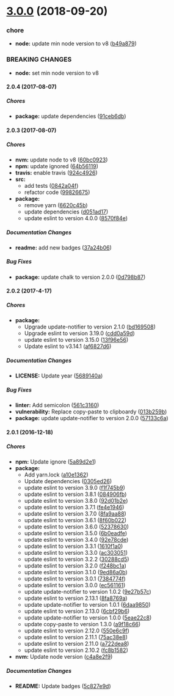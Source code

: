 # [3.0.0](https://github.com/lgaticaq/codigo-postal-cli/compare/v2.0.4...v3.0.0) (2018-09-20)


### chore

* **node:** update min node version to v8 ([b49a879](https://github.com/lgaticaq/codigo-postal-cli/commit/b49a879))


### BREAKING CHANGES

* **node:** set min node version to v8

#### 2.0.4 (2017-08-07)

##### Chores

* **package:** update dependencies ([91ceb6db](https://github.com/lgaticaq/codigo-postal-cli/commit/91ceb6db455b248f1975e8945af9656373296f81))

#### 2.0.3 (2017-08-07)

##### Chores

* **nvm:** update node to v8 ([60bc0923](https://github.com/lgaticaq/codigo-postal-cli/commit/60bc09235dd482004199c444db5025c566d63c50))
* **npm:** update ignored ([64b56119](https://github.com/lgaticaq/codigo-postal-cli/commit/64b56119955e75c6d1cecb57d7126e86b1ee2ff0))
* **travis:** enable travis ([924c4926](https://github.com/lgaticaq/codigo-postal-cli/commit/924c49265037c0117d5feaf3ab5a5263731fc946))
* **src:**
  * add tests ([0842a04f](https://github.com/lgaticaq/codigo-postal-cli/commit/0842a04ffd316d8cc98f91b8ee00bf054fbf2270))
  * refactor code ([99826675](https://github.com/lgaticaq/codigo-postal-cli/commit/9982667514c9efc9803f612e96713ade4abf5aaf))
* **package:**
  * remove yarn ([6620c45b](https://github.com/lgaticaq/codigo-postal-cli/commit/6620c45b794ae4e233bde7397443090b09426f3e))
  * update dependencies ([d051ad17](https://github.com/lgaticaq/codigo-postal-cli/commit/d051ad17b09a8aa007cdb44c40a15894e230bfdf))
  * update eslint to version 4.0.0 ([8570f84e](https://github.com/lgaticaq/codigo-postal-cli/commit/8570f84ece7056c5746959d8e910ca1de98a5042))

##### Documentation Changes

* **readme:** add new badges ([37a24b06](https://github.com/lgaticaq/codigo-postal-cli/commit/37a24b066d6458cb8d5275c613aa55ffdd218436))

##### Bug Fixes

* **package:** update chalk to version 2.0.0 ([0d798b87](https://github.com/lgaticaq/codigo-postal-cli/commit/0d798b8768acb3d382175bf20b4000667dd2785b))

#### 2.0.2 (2017-4-17)

##### Chores

* **package:**
  * Upgrade update-notifier to version 2.1.0 ([bd169508](https://github.com/lgaticaq/codigo-postal-cli/commit/bd16950842548e04f17419ef515746ed7c69f591))
  * Upgrade eslint to version 3.19.0 ([cdd0a59d](https://github.com/lgaticaq/codigo-postal-cli/commit/cdd0a59d4ad9ceab1c6684f07e8f13d8ed9ce0db))
  * update eslint to version 3.15.0 ([13f96e56](https://github.com/lgaticaq/codigo-postal-cli/commit/13f96e56072b638aed1f5942a157d10cee82e01f))
  * Update eslint to v3.14.1 ([af6827d6](https://github.com/lgaticaq/codigo-postal-cli/commit/af6827d69382e6ac8d2a0869318f4849a8244b31))

##### Documentation Changes

* **LICENSE:** Update year ([5689140a](https://github.com/lgaticaq/codigo-postal-cli/commit/5689140abfeeafbab84031e4945470ae80092a84))

##### Bug Fixes

* **linter:** Add semicolon ([561c3160](https://github.com/lgaticaq/codigo-postal-cli/commit/561c3160d21c0ff52a15279f374302b93e5eff0d))
* **vulnerability:** Replace copy-paste to clipboardy ([013b259b](https://github.com/lgaticaq/codigo-postal-cli/commit/013b259bbf0eed168ce1d7b988c8498935822fb5))
* **package:** update update-notifier to version 2.0.0 ([57133c6a](https://github.com/lgaticaq/codigo-postal-cli/commit/57133c6acaf144bb98812b58480ae95670436f28))

#### 2.0.1 (2016-12-18)

##### Chores

* **npm:** Update ignore ([5a89d2e1](https://github.com/lgaticaq/codigo-postal-cli/commit/5a89d2e1b76f526935ddbb56501ff4f762f43827))
* **package:**
  * Add yarn.lock ([a10e1362](https://github.com/lgaticaq/codigo-postal-cli/commit/a10e1362587bbcbb980479ce477f52b95f1b7763))
  * Update dependencies ([0305ed26](https://github.com/lgaticaq/codigo-postal-cli/commit/0305ed26223610e03beb8ec924f16c2bf8bc5cca))
  * update eslint to version 3.9.0 ([f1f745b9](https://github.com/lgaticaq/codigo-postal-cli/commit/f1f745b91e7f19534e128db7c297347d7e1c3493))
  * update eslint to version 3.8.1 ([084906fb](https://github.com/lgaticaq/codigo-postal-cli/commit/084906fbac964799ff82ec82ce546d68d7e62251))
  * update eslint to version 3.8.0 ([92d01b2e](https://github.com/lgaticaq/codigo-postal-cli/commit/92d01b2e7feb841eb52f9f1abc2a8d9983b86abe))
  * update eslint to version 3.7.1 ([fe4e1946](https://github.com/lgaticaq/codigo-postal-cli/commit/fe4e1946d91f79e23dc41149e0bf7276b895ba76))
  * update eslint to version 3.7.0 ([8fa9aa88](https://github.com/lgaticaq/codigo-postal-cli/commit/8fa9aa88e1ec847807c25b70670417b1143211b0))
  * update eslint to version 3.6.1 ([8f60b022](https://github.com/lgaticaq/codigo-postal-cli/commit/8f60b0223778649223338e8b5c068a564ec8ae84))
  * update eslint to version 3.6.0 ([52378630](https://github.com/lgaticaq/codigo-postal-cli/commit/52378630578d791afc2a9fd70a0cd5858fd7666f))
  * update eslint to version 3.5.0 ([6b0eadfe](https://github.com/lgaticaq/codigo-postal-cli/commit/6b0eadfee300042b3f65ab2d5ec16a94d463101c))
  * update eslint to version 3.4.0 ([92e78cde](https://github.com/lgaticaq/codigo-postal-cli/commit/92e78cde52698914ee7ffb1ebf3214eedc881fdc))
  * update eslint to version 3.3.1 ([1610f1a0](https://github.com/lgaticaq/codigo-postal-cli/commit/1610f1a0106b3264265a46073c0f95fcbd5f96f3))
  * update eslint to version 3.3.0 ([ac303051](https://github.com/lgaticaq/codigo-postal-cli/commit/ac3030516743d33d421be14a4322a53aab78b0aa))
  * update eslint to version 3.2.2 ([30288cd5](https://github.com/lgaticaq/codigo-postal-cli/commit/30288cd59eaad54ac7a314aa16a749e88c2c5001))
  * update eslint to version 3.2.0 ([f248bc1a](https://github.com/lgaticaq/codigo-postal-cli/commit/f248bc1a6785e04512fe6d0f87029fb40c517899))
  * update eslint to version 3.1.0 ([9ed86a0b](https://github.com/lgaticaq/codigo-postal-cli/commit/9ed86a0b6944ccbb8f9839ebcf060a4f0b316cda))
  * update eslint to version 3.0.1 ([7384774f](https://github.com/lgaticaq/codigo-postal-cli/commit/7384774f0994b37fde85ff65d74b5945a58e3562))
  * update eslint to version 3.0.0 ([ec561161](https://github.com/lgaticaq/codigo-postal-cli/commit/ec5611611058c46c089368fac88c88de5a29e7af))
  * update update-notifier to version 1.0.2 ([9e27b57c](https://github.com/lgaticaq/codigo-postal-cli/commit/9e27b57cb800f0db65e56ce013ff9386e6f6ed9d))
  * update eslint to version 2.13.1 ([8fa8769a](https://github.com/lgaticaq/codigo-postal-cli/commit/8fa8769ad8646b6fc17e03c39018b8a85213f84c))
  * update update-notifier to version 1.0.1 ([6daa9850](https://github.com/lgaticaq/codigo-postal-cli/commit/6daa985085198033cd79b62bebb3e74721a155c6))
  * update eslint to version 2.13.0 ([6cbf29b6](https://github.com/lgaticaq/codigo-postal-cli/commit/6cbf29b6854bafe7ee9f00cb0c24dddef2f33207))
  * update update-notifier to version 1.0.0 ([5eae22c8](https://github.com/lgaticaq/codigo-postal-cli/commit/5eae22c85d0149629365e32178598ae69a6b780b))
  * update copy-paste to version 1.3.0 ([a9f18c66](https://github.com/lgaticaq/codigo-postal-cli/commit/a9f18c66dde889a97dc33a1d947db954d77f0c77))
  * update eslint to version 2.12.0 ([550e6c9f](https://github.com/lgaticaq/codigo-postal-cli/commit/550e6c9f7d29f5bae4ffd167db143ec09720eeb5))
  * update eslint to version 2.11.1 ([75ac38e8](https://github.com/lgaticaq/codigo-postal-cli/commit/75ac38e86347dfeaa0dc62ab0e6dd3cf03c012c6))
  * update eslint to version 2.11.0 ([a722dea8](https://github.com/lgaticaq/codigo-postal-cli/commit/a722dea8be964684cd0383a91076fe8280ef59dd))
  * update eslint to version 2.10.2 ([fc8b1582](https://github.com/lgaticaq/codigo-postal-cli/commit/fc8b158243bf64e8d5b6faa47a0d6438673f829e))
* **nvm:** Update node version ([c4a8e2f9](https://github.com/lgaticaq/codigo-postal-cli/commit/c4a8e2f980f024900f28d718ba21ac3f664a961f))

##### Documentation Changes

* **README:** Update badges ([5c827e9d](https://github.com/lgaticaq/codigo-postal-cli/commit/5c827e9d507894513c09d55735df2cbc6082591a))
